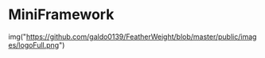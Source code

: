 # MiniFramework


img("https://github.com/galdo0139/FeatherWeight/blob/master/public/images/logoFull.png")
